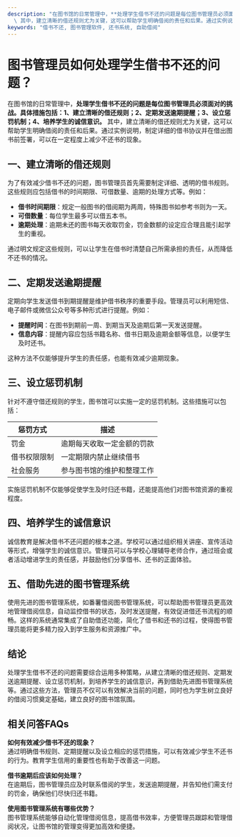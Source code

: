 ```yaml
---
description: "在图书馆的日常管理中，**处理学生借书不还的问题是每位图书管理员必须面对的挑战。具体措施包括：1、建立清晰的借还规则；2、定期发送逾期提醒；3、设立惩罚机制；4、培养学生的诚信意识。**\
  \ 其中，建立清晰的借还规则尤为关键，这可以帮助学生明确借阅的责任和后果。通过实例说明，制定详细的借书协议并在借出图书前签署，可以在一定程度上减少不还书的现象。"
keywords: "借书不还, 图书管理软件, 还书系统, 自助借阅"
---
```

# 图书管理员如何处理学生借书不还的问题？

在图书馆的日常管理中，**处理学生借书不还的问题是每位图书管理员必须面对的挑战。具体措施包括：1、建立清晰的借还规则；2、定期发送逾期提醒；3、设立惩罚机制；4、培养学生的诚信意识。** 其中，建立清晰的借还规则尤为关键，这可以帮助学生明确借阅的责任和后果。通过实例说明，制定详细的借书协议并在借出图书前签署，可以在一定程度上减少不还书的现象。

## **一、建立清晰的借还规则**

为了有效减少借书不还的问题，图书管理员首先需要制定详细、透明的借书规则。这些规则应包括借书的时间期限、可借数量、逾期的处理方式等。例如：

- **借书时间期限**：规定一般图书的借阅期为两周，特殊图书如参考书则为一天。
- **可借数量**：每位学生最多可以借五本书。
- **逾期处理**：逾期未还的图书每天收取罚金，罚金数额的设定应合理且能引起学生的重视。

通过明文规定这些规则，可以让学生在借书时清楚自己所需承担的责任，从而降低不还书的情况。

## **二、定期发送逾期提醒**

定期向学生发送借书到期提醒是维护借书秩序的重要手段。管理员可以利用短信、电子邮件或微信公众号等多种形式进行提醒。例如：

- **提醒时间**：在图书到期前一周、到期当天及逾期后第一天发送提醒。
- **信息内容**：提醒内容应包括书籍名称、借书日期及逾期金额等信息，以便学生及时还书。

这种方法不仅能够提升学生的责任感，也能有效减少逾期现象。

## **三、设立惩罚机制**

针对不遵守借还规则的学生，图书馆可以实施一定的惩罚机制。这些措施可以包括：

| 惩罚方式       | 描述                             |
|----------------|----------------------------------|
| 罚金           | 逾期每天收取一定金额的罚款     |
| 借书权限限制   | 一定期限内禁止继续借书         |
| 社会服务       | 参与图书馆的维护和整理工作     |

实施惩罚机制不仅能够促使学生及时归还书籍，还能提高他们对图书馆资源的重视程度。

## **四、培养学生的诚信意识**

诚信教育是解决借书不还问题的根本之道。学校可以通过组织相关讲座、宣传活动等形式，增强学生的诚信意识。管理员可以与学校心理辅导老师合作，通过班会或者活动增进学生的责任感，并鼓励他们分享借书、还书的正面体验。

## **五、借助先进的图书管理系统**

使用先进的图书管理系统，如番薯借阅图书管理系统，可以帮助图书管理员更高效地管理借阅信息，自动监控借书的状态，及时发送提醒，有效促进借还书流程的顺畅。这样的系统通常集成了自助借还功能，简化了借书和还书的过程，使得图书管理员能将更多精力投入到学生服务和资源推广中。

## **结论**

处理学生借书不还的问题需要综合运用多种策略，从建立清晰的借还规则、定期发送逾期提醒、设立惩罚机制，到培养学生的诚信意识，再到借助先进图书管理系统等。通过这些方法，管理员不仅可以有效解决当前的问题，同时也为学生树立良好的借阅习惯奠定基础，建立良好的图书馆氛围。

## 相关问答FAQs

**如何有效减少借书不还的现象？**  
通过明确借书规则、定期提醒以及设立相应的惩罚措施，可以有效减少学生不还书的行为。教育学生信用的重要性也有助于改善这一问题。

**借书逾期后应该如何处理？**  
在逾期后，图书管理员应及时联系借阅的学生，发送逾期提醒，并告知他们需支付的罚金，确保他们尽快归还书籍。

**使用图书管理系统有哪些优势？**  
图书管理系统能够自动化管理借阅信息，提高借书效率，方便管理员跟踪和管理借阅状况，让图书馆的管理变得更加高效和便捷。
